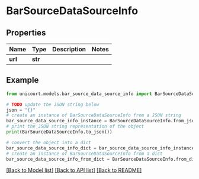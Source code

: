 # BarSourceDataSourceInfo


## Properties

Name | Type | Description | Notes
------------ | ------------- | ------------- | -------------
**url** | **str** |  | 

## Example

```python
from unicourt.models.bar_source_data_source_info import BarSourceDataSourceInfo

# TODO update the JSON string below
json = "{}"
# create an instance of BarSourceDataSourceInfo from a JSON string
bar_source_data_source_info_instance = BarSourceDataSourceInfo.from_json(json)
# print the JSON string representation of the object
print(BarSourceDataSourceInfo.to_json())

# convert the object into a dict
bar_source_data_source_info_dict = bar_source_data_source_info_instance.to_dict()
# create an instance of BarSourceDataSourceInfo from a dict
bar_source_data_source_info_from_dict = BarSourceDataSourceInfo.from_dict(bar_source_data_source_info_dict)
```
[[Back to Model list]](../README.md#documentation-for-models) [[Back to API list]](../README.md#documentation-for-api-endpoints) [[Back to README]](../README.md)


